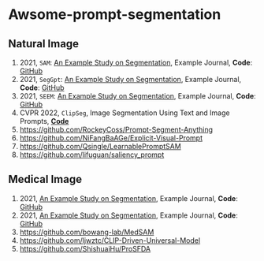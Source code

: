 # Awsome-prompt-segmentation

## Natural Image
1. 2021, `SAM`: [An Example Study on Segmentation](https://example-link.com), Example Journal, **Code**: [GitHub](https://github.com/example-repo)
2. 2021, `SegGpt`: [An Example Study on Segmentation](https://example-link.com), Example Journal, **Code**: [GitHub](https://github.com/example-repo)
3. 2021, `SEEM`: [An Example Study on Segmentation](https://example-link.com), Example Journal, **Code**: [GitHub](https://github.com/example-repo)
4. CVPR 2022, `ClipSeg`, Image Segmentation Using Text and Image Prompts, [**Code**](https://github.com/timojl/clipseg)
5. https://github.com/RockeyCoss/Prompt-Segment-Anything
6. https://github.com/NiFangBaAGe/Explicit-Visual-Prompt
7. https://github.com/Qsingle/LearnablePromptSAM
8. https://github.com/lifuguan/saliency_prompt

## Medical Image

1. 2021, [An Example Study on Segmentation](https://example-link.com), Example Journal, **Code**: [GitHub](https://github.com/example-repo)
2. 2021, [An Example Study on Segmentation](https://example-link.com), Example Journal, **Code**: [GitHub](https://github.com/example-repo)
3. https://github.com/bowang-lab/MedSAM
4. https://github.com/ljwztc/CLIP-Driven-Universal-Model
5. https://github.com/ShishuaiHu/ProSFDA

